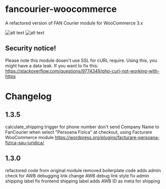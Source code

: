 # fancourier-woocommerce
A refactored version of FAN Courier module for WooCommerce 3.x

![alt text](https://i.imgur.com/gehl4YV.png)
![alt text](https://i.imgur.com/VTaiD1z.png)

## Security notice!
Please note this module dosen't use SSL for cURL require. Using this, you might have a data leak.
If you want to fix this: https://stackoverflow.com/questions/9774349/php-curl-not-working-with-https

# Changelog
## 1.3.5
calculate_shipping trigger for phone number
don't send Company Name to FanCourier when select "Persoana Fizica" at checkout, using Facturare WooCommerce module
https://wordpress.org/plugins/facturare-persoana-fizica-sau-juridica/

## 1.3.0
refactored code from original module
removed boilerplate code
adds admin check for AWB debugging link
change AWB debug link style
fix admin shipping label 
fix frontend shipping label
adds AWB ID as meta for shipping
